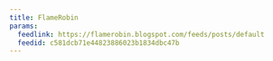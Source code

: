 ```yaml
---
title: FlameRobin
params:
  feedlink: https://flamerobin.blogspot.com/feeds/posts/default
  feedid: c581dcb71e44823886023b1834dbc47b
---
```

